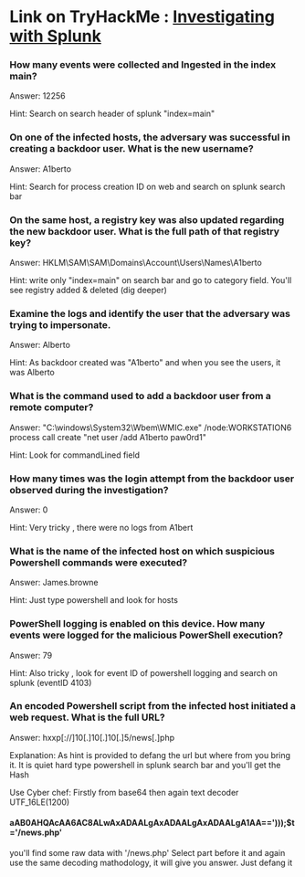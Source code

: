 # Link on TryHackMe : [Investigating with Splunk](https://tryhackme.com/r/room/investigatingwithsplunk)

### How many events were collected and Ingested in the index main?
Answer: 12256

Hint: Search on search header of splunk "index=main"

### On one of the infected hosts, the adversary was successful in creating a backdoor user. What is the new username?
Answer: A1berto

Hint: Search for process creation ID on web and search on splunk search bar

### On the same host, a registry key was also updated regarding the new backdoor user. What is the full path of that registry key?
Answer: HKLM\SAM\SAM\Domains\Account\Users\Names\A1berto

Hint: write only "index=main" on search bar and go to category field. You'll see registry added & deleted (dig deeper)

### Examine the logs and identify the user that the adversary was trying to impersonate.
Answer: Alberto

Hint: As backdoor created was "A1berto" and when you see the users, it was Alberto

### What is the command used to add a backdoor user from a remote computer?
Answer: "C:\windows\System32\Wbem\WMIC.exe" /node:WORKSTATION6 process call create "net user /add A1berto paw0rd1"

Hint: Look for commandLined field 

### How many times was the login attempt from the backdoor user observed during the investigation?
Answer: 0 

Hint: Very tricky , there were no logs from A1bert

### What is the name of the infected host on which suspicious Powershell commands were executed?
Answer: James.browne

Hint: Just type powershell and look for hosts

### PowerShell logging is enabled on this device. How many events were logged for the malicious PowerShell execution?
Answer: 79

Hint: Also tricky , look for event ID of powershell logging and search on splunk (eventID 4103)

### An encoded Powershell script from the infected host initiated a web request. What is the full URL?
Answer: hxxp[://]10[.]10[.]10[.]5/news[.]php

Explanation: As hint is provided to defang the url but where from you bring it. It is quiet hard
type powershell in splunk search bar and you'll get the Hash

Use Cyber chef: Firstly from base64 then again text decoder UTF_16LE(1200)

#### aAB0AHQAcAA6AC8ALwAxADAALgAxADAALgAxADAALgA1AA==')));$t='/news.php'
you'll find some raw data with '/news.php'
Select part before it and again use the same decoding mathodology, it will give you answer. Just defang it


